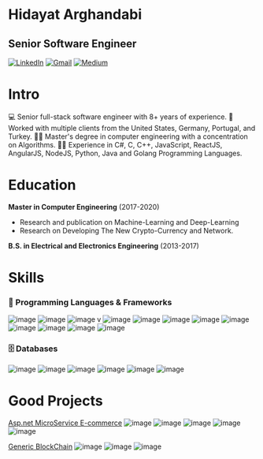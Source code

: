 Hidayat Arghandabi
======

## Senior Software Engineer 

[![LinkedIn](https://img.shields.io/badge/linkedin-%230077B5.svg?style=for-the-badge&logo=linkedin&logoColor=white)](https://www.linkedin.com/in/hidayatarg/) [![Gmail](https://img.shields.io/badge/Gmail-D14836?style=for-the-badge&logo=gmail&logoColor=white)](hidayatarg@gmail.com) [![Medium](https://img.shields.io/badge/Medium-12100E?style=for-the-badge&logo=medium&logoColor=white)](https://medium.com/@hidayatarg/) 

Intro
========

💻 Senior full-stack software engineer with 8+ years of experience. 
💼 Worked with multiple clients from the United States, Germany, Portugal, and Turkey. 
👨‍🏫 Master's degree in computer engineering with a concentration on Algorithms.
👨‍💻 Experience in C#, C, C++, JavaScript, ReactJS, AngularJS, NodeJS, Python, Java and Golang Programming Languages. 

Education
========
**Master in Computer Engineering** (2017-2020)
- Research and publication on Machine-Learning and Deep-Learning
- Research on Developing The New Crypto-Currency and Network. 

**B.S. in Electrical and Electronics Engineering** (2013-2017)

Skills
========
### 🧰 Programming Languages & Frameworks
![image](https://img.icons8.com/color/48/awslambda.png)
![image](https://img.icons8.com/color/48/000000/c-sharp-logo.png)
![image](https://img.icons8.com/color/48/000000/net-framework.png)
v
![image](https://img.icons8.com/officel/50/000000/react.png)
![image](https://img.icons8.com/color/48/000000/angularjs.png)
![image](https://img.icons8.com/color/48/000000/golang.png)
![image](https://img.icons8.com/color/48/000000/javascript.png)
![image](https://img.icons8.com/color/48/000000/typescript.png)
![image](https://img.icons8.com/color/48/000000/python.png)
![image](https://img.icons8.com/color/48/c-programming.png)
![image](https://img.icons8.com/color/48/c-plus-plus-logo.png)
![image](https://img.icons8.com/color/48/amazon-web-services.png)


### 🗄️ Databases

![image](https://img.icons8.com/color/48/microsoft-sql-server.png)
![image](https://img.icons8.com/color/48/postgreesql.png)
![image](https://img.icons8.com/color/48/mongodb.png)
![image](https://img.icons8.com/color/48/redis.png)
![image](https://img.icons8.com/color/48/oracle-logo.png)
![image](https://img.icons8.com/color/48/amazon-s3.png)

Good Projects
========
[Asp.net MicroService E-commerce](https://github.com/hidayatarg/AspnetMicroservices) ![image](https://img.icons8.com/color/30/000000/c-sharp-logo.png) ![image](https://img.icons8.com/color/30/microsoft-sql-server.png) ![image](https://img.icons8.com/color/30/mongodb.png) ![image](https://img.icons8.com/color/30/postgreesql.png) ![image](https://img.icons8.com/color/30/redis.png)

[Generic BlockChain](https://github.com/hidayatarg/Typescript-Generic-BlockChain) ![image](https://img.icons8.com/color/30/000000/typescript.png) ![image](https://img.icons8.com/color/45/0000/nodejs.png) ![image](https://img.icons8.com/color/30/000000/blockchain.png)
